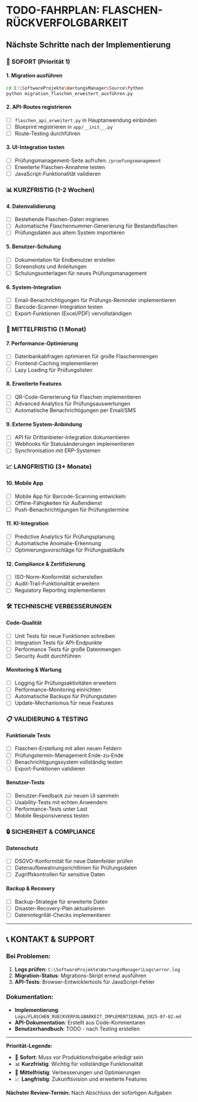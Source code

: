 # TODO-FAHRPLAN: FLASCHEN-RÜCKVERFOLGBARKEIT
## Nächste Schritte nach der Implementierung

### 🚀 SOFORT (Priorität 1)

#### 1. Migration ausführen
```bash
cd C:\SoftwareProjekte\WartungsManager\Source\Python
python migration_flaschen_erweitert_ausführen.py
```

#### 2. API-Routes registrieren
- [ ] `flaschen_api_erweitert.py` in Hauptanwendung einbinden
- [ ] Blueprint registrieren in `app/__init__.py`
- [ ] Route-Testing durchführen

#### 3. UI-Integration testen
- [ ] Prüfungsmanagement-Seite aufrufen: `/pruefungsmanagement`
- [ ] Erweiterte Flaschen-Annahme testen
- [ ] JavaScript-Funktionalität validieren

### 📊 KURZFRISTIG (1-2 Wochen)

#### 4. Datenvalidierung
- [ ] Bestehende Flaschen-Daten migrieren
- [ ] Automatische Flaschennummer-Generierung für Bestandsflaschen
- [ ] Prüfungsdaten aus altem System importieren

#### 5. Benutzer-Schulung
- [ ] Dokumentation für Endbenutzer erstellen
- [ ] Screenshots und Anleitungen
- [ ] Schulungsunterlagen für neues Prüfungsmanagement

#### 6. System-Integration
- [ ] Email-Benachrichtigungen für Prüfungs-Reminder implementieren
- [ ] Barcode-Scanner-Integration testen
- [ ] Export-Funktionen (Excel/PDF) vervollständigen

### 🔧 MITTELFRISTIG (1 Monat)

#### 7. Performance-Optimierung
- [ ] Datenbankabfragen optimieren für große Flaschenmengen
- [ ] Frontend-Caching implementieren
- [ ] Lazy Loading für Prüfungslisten

#### 8. Erweiterte Features
- [ ] QR-Code-Generierung für Flaschen implementieren
- [ ] Advanced Analytics für Prüfungsauswertungen
- [ ] Automatische Benachrichtigungen per Email/SMS

#### 9. Externe System-Anbindung
- [ ] API für Drittanbieter-Integration dokumentieren
- [ ] Webhooks für Statusänderungen implementieren
- [ ] Synchronisation mit ERP-Systemen

### 📈 LANGFRISTIG (3+ Monate)

#### 10. Mobile App
- [ ] Mobile App für Barcode-Scanning entwickeln
- [ ] Offline-Fähigkeiten für Außendienst
- [ ] Push-Benachrichtigungen für Prüfungstermine

#### 11. KI-Integration
- [ ] Predictive Analytics für Prüfungsplanung
- [ ] Automatische Anomalie-Erkennung
- [ ] Optimierungsvorschläge für Prüfungsabläufe

#### 12. Compliance & Zertifizierung
- [ ] ISO-Norm-Konformität sicherstellen
- [ ] Audit-Trail-Funktionalität erweitern
- [ ] Regulatory Reporting implementieren

### 🛠️ TECHNISCHE VERBESSERUNGEN

#### Code-Qualität
- [ ] Unit Tests für neue Funktionen schreiben
- [ ] Integration Tests für API-Endpunkte
- [ ] Performance Tests für große Datenmengen
- [ ] Security Audit durchführen

#### Monitoring & Wartung
- [ ] Logging für Prüfungsaktivitäten erweitern
- [ ] Performance-Monitoring einrichten
- [ ] Automatische Backups für Prüfungsdaten
- [ ] Update-Mechanismus für neue Features

### 📋 VALIDIERUNG & TESTING

#### Funktionale Tests
- [ ] Flaschen-Erstellung mit allen neuen Feldern
- [ ] Prüfungstermin-Management Ende-zu-Ende
- [ ] Benachrichtigungssystem vollständig testen
- [ ] Export-Funktionen validieren

#### Benutzer-Tests
- [ ] Benutzer-Feedback zur neuen UI sammeln
- [ ] Usability-Tests mit echten Anwendern
- [ ] Performance-Tests unter Last
- [ ] Mobile Responsiveness testen

### 🔒 SICHERHEIT & COMPLIANCE

#### Datenschutz
- [ ] DSGVO-Konformität für neue Datenfelder prüfen
- [ ] Datenaufbewahrungsrichtlinien für Prüfungsdaten
- [ ] Zugriffskontrollen für sensitive Daten

#### Backup & Recovery
- [ ] Backup-Strategie für erweiterte Daten
- [ ] Disaster-Recovery-Plan aktualisieren
- [ ] Datenintegrität-Checks implementieren

---

## 📞 KONTAKT & SUPPORT

### Bei Problemen:
1. **Logs prüfen**: `C:\SoftwareProjekte\WartungsManager\Logs\error.log`
2. **Migration-Status**: Migrations-Skript erneut ausführen
3. **API-Tests**: Browser-Entwicklertools für JavaScript-Fehler

### Dokumentation:
- **Implementierung**: `Logs/FLASCHEN_RUECKVERFOLGBARKEIT_IMPLEMENTIERUNG_2025-07-02.md`
- **API-Dokumentation**: Erstellt aus Code-Kommentaren
- **Benutzerhandbuch**: TODO - nach Testing erstellen

---

**Priorität-Legende:**
- 🚀 **Sofort**: Muss vor Produktionsfreigabe erledigt sein
- 📊 **Kurzfristig**: Wichtig für vollständige Funktionalität  
- 🔧 **Mittelfristig**: Verbesserungen und Optimierungen
- 📈 **Langfristig**: Zukunftsvision und erweiterte Features

**Nächster Review-Termin:** Nach Abschluss der sofortigen Aufgaben
